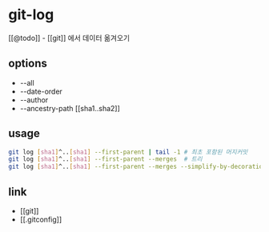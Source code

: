 # git-log

[[@todo]] - [[git]] 에서 데이터 옮겨오기

## options
- --all
- --date-order
- --author
- --ancestry-path [[sha1..sha2]]

## usage
```sh
git log [sha1]^..[sha1] --first-parent | tail -1 # 최초 포함된 머지커밋
git log [sha1]^..[sha1] --first-parent --merges  # 트리
git log [sha1]^..[sha1] --first-parent --merges --simplify-by-decoration # 브랜치 포함 순서 트리
```

## link
- [[git]]
- [[.gitconfig]]
